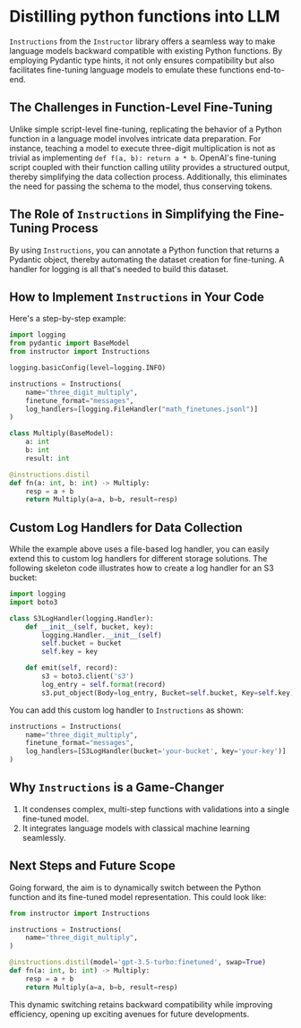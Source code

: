 # Distilling python functions into LLM

`Instructions` from the `Instructor` library offers a seamless way to make language models backward compatible with existing Python functions. By employing Pydantic type hints, it not only ensures compatibility but also facilitates fine-tuning language models to emulate these functions end-to-end.

## The Challenges in Function-Level Fine-Tuning

Unlike simple script-level fine-tuning, replicating the behavior of a Python function in a language model involves intricate data preparation. For instance, teaching a model to execute three-digit multiplication is not as trivial as implementing `def f(a, b): return a * b`. OpenAI's fine-tuning script coupled with their function calling utility provides a structured output, thereby simplifying the data collection process. Additionally, this eliminates the need for passing the schema to the model, thus conserving tokens.

## The Role of `Instructions` in Simplifying the Fine-Tuning Process

By using `Instructions`, you can annotate a Python function that returns a Pydantic object, thereby automating the dataset creation for fine-tuning. A handler for logging is all that's needed to build this dataset.

## How to Implement `Instructions` in Your Code

Here's a step-by-step example:

```python
import logging
from pydantic import BaseModel
from instructor import Instructions

logging.basicConfig(level=logging.INFO)

instructions = Instructions(
    name="three_digit_multiply",
    finetune_format="messages",
    log_handlers=[logging.FileHandler("math_finetunes.jsonl")]
)

class Multiply(BaseModel):
    a: int
    b: int
    result: int

@instructions.distil
def fn(a: int, b: int) -> Multiply:
    resp = a + b
    return Multiply(a=a, b=b, result=resp)
```

## Custom Log Handlers for Data Collection

While the example above uses a file-based log handler, you can easily extend this to custom log handlers for different storage solutions. The following skeleton code illustrates how to create a log handler for an S3 bucket:

```python
import logging
import boto3

class S3LogHandler(logging.Handler):
    def __init__(self, bucket, key):
        logging.Handler.__init__(self)
        self.bucket = bucket
        self.key = key

    def emit(self, record):
        s3 = boto3.client('s3')
        log_entry = self.format(record)
        s3.put_object(Body=log_entry, Bucket=self.bucket, Key=self.key)
```

You can add this custom log handler to `Instructions` as shown:

```python
instructions = Instructions(
    name="three_digit_multiply",
    finetune_format="messages",
    log_handlers=[S3LogHandler(bucket='your-bucket', key='your-key')]
)
```

## Why `Instructions` is a Game-Changer

1. It condenses complex, multi-step functions with validations into a single fine-tuned model.
2. It integrates language models with classical machine learning seamlessly.

## Next Steps and Future Scope

Going forward, the aim is to dynamically switch between the Python function and its fine-tuned model representation. This could look like:

```python
from instructor import Instructions

instructions = Instructions(
    name="three_digit_multiply",
)

@instructions.distil(model='gpt-3.5-turbo:finetuned', swap=True)
def fn(a: int, b: int) -> Multiply:
    resp = a + b
    return Multiply(a=a, b=b, result=resp)
```

This dynamic switching retains backward compatibility while improving efficiency, opening up exciting avenues for future developments.
